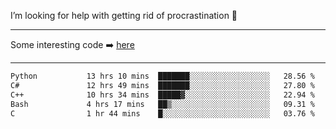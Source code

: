 I’m looking for help with getting rid of procrastination 🤔

-----

Some interesting code :arrow_right: [here](https://github.com/zhen8838/playground)

-----

<!--START_SECTION:waka-->

```txt
Python           13 hrs 10 mins  ███████░░░░░░░░░░░░░░░░░░   28.56 %
C#               12 hrs 49 mins  ███████░░░░░░░░░░░░░░░░░░   27.80 %
C++              10 hrs 34 mins  █████▓░░░░░░░░░░░░░░░░░░░   22.94 %
Bash             4 hrs 17 mins   ██▒░░░░░░░░░░░░░░░░░░░░░░   09.31 %
C                1 hr 44 mins    █░░░░░░░░░░░░░░░░░░░░░░░░   03.76 %
```

<!--END_SECTION:waka-->

<!--
**zhen8838/zhen8838** is a ✨ _special_ ✨ repository because its `README.md` (this file) appears on your GitHub profile.

Here are some ideas to get you started:

- 🔭 I’m currently working on ...
- 🌱 I’m currently learning ...
- 👯 I’m looking to collaborate on ...
 ...
- 💬 Ask me about ...
- 📫 How to reach me: ...
- 😄 Pronouns: ...
- ⚡ Fun fact: ...
-->
